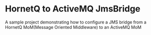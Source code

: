 # HornetQ to ActiveMQ JmsBridge
A sample project demonstrating how to  configure a JMS bridge from a HornetQ MoM(Message Oriented Middleware) to an ActiveMQ MoM
